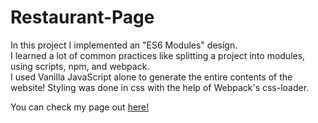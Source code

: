 # Restaurant-Page

In this project I implemented an "ES6 Modules" design.  
I learned a lot of common practices like splitting a project into modules, using scripts, npm, and webpack.  
I used Vanilla JavaScript alone to generate the entire contents of the website! Styling was done in css with the help of Webpack's css-loader.  

You can check my page out <a href = https://notkatsa.github.io/Restaurant-Page/ >here!</a>

